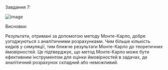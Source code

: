 Завдання 7: 


![image](https://github.com/user-attachments/assets/284a5294-a6a6-48eb-b280-2a747413bbfc)

Висновки:

Результати, отримані за допомогою методу Монте-Карло, добре узгоджуються з аналітичними розрахунками. Чим більше кількість кидків у симуляції, тим ближче результати Монте-Карло до теоретичних ймовірностей. Це підтверджує, що метод Монте-Карло може бути ефективним інструментом для оцінки ймовірностей в задачах, де аналітичний розрахунок складний або неможливий.
